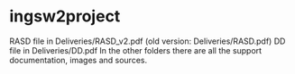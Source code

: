 # ingsw2project
RASD file in Deliveries/RASD_v2.pdf (old version: Deliveries/RASD.pdf)
DD file in Deliveries/DD.pdf
In the other folders there are all the support documentation, images and sources.
